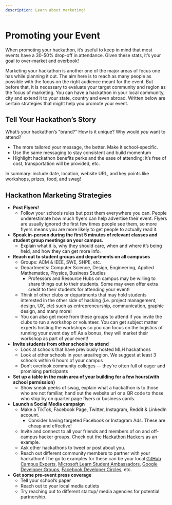 ```yaml
---
description: Learn about marketing!
---
```


# Promoting your Event

When promoting your hackathon, it’s useful to keep in mind that most events have a 30-50% drop-off in attendance. Given these stats, it’s your goal to over-market and overbook!

Marketing your hackathon is another one of the major areas of focus one has while planning it out. The aim here is to reach as many people as possible with the focus on the right audience meant for the event. But before that, it is necessary to evaluate your target community and region as the focus of marketing. You can have a hackathon in your local community, city and extend it to your state, country and even abroad. Written below are certain strategies that might help you promote your event.

## Tell Your Hackathon’s Story

What’s your hackathon’s "brand?" How is it unique? Why would _you_ want to attend?

* The more tailored your message, the better. Make it school-specific.
* Use the same messaging to stay consistent and build momentum
* Highlight hackathon benefits perks and the ease of attending: it’s free of cost, transportation will be provided, etc.

In summary: include date, location, website URL, and key points like workshops, prizes, food, and swag!

## Hackathon Marketing Strategies

* **Post Flyers!**
  * Follow your schools rules but post them everywhere you can. People underestimate how much flyers can help advertise their event. Flyers are usually ignored the first few times people see them, so more flyers means you are more likely to get people to actually read it.
* **Speak in-person during the first 5 minutes of relevant classes and student group meetings on your campus.**
  * Explain what it is, why they should care, when and where it’s being held, and how they can get more info.
* **Reach out to student groups and departments on all campuses**
  * Groups: ACM & IEEE, SWE, SHPE, etc.
  * Departments: Computer Science, Design, Engineering, Applied Mathematics, Physics, Business Studies&#x20;
    * Professors and Resource Hubs on campus may be willing to share things out to their students. Some may even offer extra credit to their students for attending your event!
  * Think of other clubs or departments that may hold students interested in the other side of hacking (i.e. project management, design, UX, etc) such as entrepreneurship, communication, graphic design, and many more!
  * You can also get more from these groups to attend if you invite the clubs to run a workshop or volunteer. You can get subject matter experts hosting the workshops so you can focus on the logistics of running your event day of! As a bonus, they will market their workshop as part of your event!
* **Invite students from other schools to attend**
  * Look at schools that have previously hosted MLH hackathons
  * Look at other schools in your area/region. We suggest at least 3 schools within 6 hours of your campus
  * Don’t overlook community colleges — they’re often full of eager and  promising participants
* **Set up a table in the main area of your building for a few hours(with school permission)**
  * Show sneak peeks of swag, explain what a hackathon is to those who are not familiar, hand out the website url or a QR code to those who stop by on quarter page flyers or business cards.&#x20;
* **Launch a Social Media campaign**
  * Make a TikTok, Facebook Page, Twitter, Instagram, Reddit & LinkedIn account.
    * Consider having targeted Facebook or Instagram Ads. These are cheap and effective!
  * Invite and connect to all your friends and members of on and off-campus hacker groups. Check out the [Hackathon Hackers](https://www.facebook.com/groups/hackathonhackers) as an example.
  * Ask other hackathons to tweet or post about you.&#x20;
  * Reach out different community members to partner with your hackathon! The go to examples for these can be your local [GitHub Campus Experts](https://githubcampus.expert/), [Microsoft Learn Student Ambassadors](https://studentambassadors.microsoft.com/), [Google Developer Groups](https://developers.google.com/community/gdg), [Facebook Developer Circles](https://developers.facebook.com/developercircles/), etc.
* **Get some pre-event press coverage**
  * Tell your school’s paper
  * Reach out to your local media outlets
  * Try reaching out to different startup/ media agencies for potential partnership.

